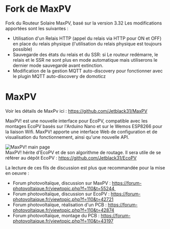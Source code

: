 # Fork de MaxPV
Fork du Routeur Solaire MaxPV, basé sur la version 3.32
Les modifications apportées sont les suivantes :

* Utilisation d'un Relais HTTP (appel du relais via HTTP pour ON et OFF) en place du relais physique (l'utilisation du relais physique est toujours possible)
* Sauvegarde des états du relais et du SSR: si Le routeur redémarre, le relais et le SSR ne sont plus en mode automatique mais utiliserons le dernier mode sauvegardé avant extinction.
* Modification de la gestion MQTT auto-discovery pour fonctionner avec le plugin MQTT auto-discovery de domoticz

# MaxPV
Voir les détails de MaxPv ici : https://github.com/Jetblack31/MaxPV

MaxPV! est une nouvelle interface pour EcoPV, compatible avec les montages EcoPV basés sur l'Arduino Nano et sur le Wemos ESP8266 pour la liaison Wifi. MaxPV! apporte une interface Web de configuration et de visualisation du fonctionnement, ainsi qu'une nouvelle API.

![MaxPV! main page](images/mainpage.png)  
MaxPV! hérite d'EcoPV et de son algorithme de routage. Il sera utile de se référer au dépôt EcoPV : https://github.com/Jetblack31/EcoPV

La lecture de ces fils de discussion est plus que recommandée pour la mise en oeuvre :  
* Forum photovoltaïque, discussion sur MaxPV : https://forum-photovoltaique.fr/viewtopic.php?f=110&t=55244 
* Forum photovoltaïque, discussion sur EcoPV : https://forum-photovoltaique.fr/viewtopic.php?f=110&t=42721  
* Forum photovoltaïque, réalisation d'un PCB : https://forum-photovoltaique.fr/viewtopic.php?f=110&t=42874  
* Forum photovoltaïque, montage du PCB : https://forum-photovoltaique.fr/viewtopic.php?f=110&t=43197  
